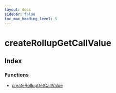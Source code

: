 ```yaml
---
layout: docs
sidebar: false
toc_max_heading_level: 5
---
```


# createRollupGetCallValue

## Index

### Functions

- [createRollupGetCallValue](functions/createRollupGetCallValue.md)
